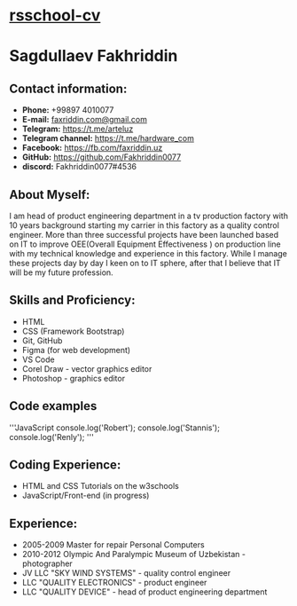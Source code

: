 # [rsschool-cv](https://github.com/Fakhriddin0077/rsschool-cv/ "rsschool")
# Sagdullaev Fakhriddin


## Contact information:

- **Phone:** +99897 4010077
- **E-mail:** faxriddin.com@gmail.com
- **Telegram:** https://t.me/arteluz
- **Telegram channel:** https://t.me/hardware_com
- **Facebook:** https://fb.com/faxriddin.uz
- **GitHub:** https://github.com/Fakhriddin0077
- **discord:** Fakhriddin0077#4536 

## About Myself:

I am head of product engineering department in a tv production factory with 10 years background starting my carrier in this factory as a quality control engineer. More than three successful projects have been launched based on IT to improve OEE(Overall Equipment Effectiveness ) on production line with my technical knowledge and experience in this factory. While I manage these projects day by day I keen on to IT sphere, after that I believe that IT will be my future profession.

## Skills and Proficiency:

- HTML
- CSS (Framework Bootstrap)
- Git, GitHub
- Figma (for web development)
- VS Code
- Corel Draw - vector graphics editor 
- Photoshop - graphics editor

## Code examples
'''JavaScript
 console.log('Robert'); console.log('Stannis'); console.log('Renly');
 '''

 
## Coding Experience:

- HTML and CSS Tutorials on the w3schools
- JavaScript/Front-end (in progress)
 
## Experience:

- 2005-2009 Master for repair Personal Computers
- 2010-2012 Olympic And Paralympic Museum of Uzbekistan - photographer
- JV LLC "SKY WIND SYSTEMS" - quality control engineer
- LLC "QUALITY ELECTRONICS" - product engineer
- LLC "QUALITY DEVICE" - head of product engineering department





